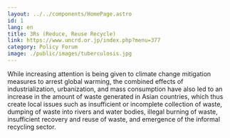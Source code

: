 ```yaml
---
layout: ../../components/HomePage.astro
id: 1
lang: en
title: 3Rs (Reduce, Reuse Recycle)
link: https://www.uncrd.or.jp/index.php?menu=377
category: Policy Forum 
image: ./public/images/tuberculosis.jpg
---
```


While increasing attention is being given to climate change mitigation measures to arrest global warming, the combined effects of industrialization, urbanization, and mass consumption have also led to an increase in the amount of waste generated in Asian countries, which thus create local issues such as insufficient or incomplete collection of waste, dumping of waste into rivers and water bodies, illegal burning of waste, insufficient recovery and reuse of waste, and emergence of the informal recycling sector.
